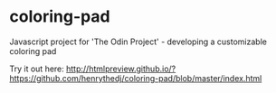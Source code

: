 # coloring-pad
Javascript project for 'The Odin Project' - developing a customizable coloring pad

Try it out here:
http://htmlpreview.github.io/?https://github.com/henrythedj/coloring-pad/blob/master/index.html
